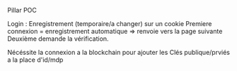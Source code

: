 Pillar POC

Login : Enregistrement (temporaire/a changer) sur un cookie
Premiere connexion = enregistrement automatique => renvoie vers la page suivante
Deuxième demande la vérification.

Nécéssite la connexion a la blockchain pour ajouter les Clés publique/prviés a la place d'id/mdp